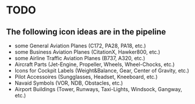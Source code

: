 # TODO

## The following icon ideas are in the pipeline
* some General Aviation Planes (C172, PA28, PA18, etc.)
* some Business Aviation Planes (CitationX, Hawker800, etc.)
* some Airline Traffic Aviation Planes (B737, A320, etc.)
* Aircraft Parts (Jet-Engine, Propeller, Wheels, Wheel-Chocks, etc.)
* Icons for Cockpit Labels (Weight&Balance, Gear, Center of Gravity, etc.)
* Pilot Accessoires (Sungglasses, Headset, Kneeboard, etc.)
* Navaid Symbols (VOR, NDB, Obstacles, etc.)
* Airport Buildings (Tower, Runways, Taxi-Lights, Windsock, Gangway, etc.)
